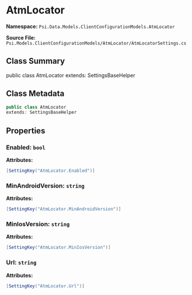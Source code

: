 # AtmLocator

**Namespace:** `Psi.Data.Models.ClientConfigurationModels.AtmLocator`

**Source File:** `Psi.Models.ClientConfigurationModels/AtmLocator/AtmLocatorSettings.cs`

## Class Summary

public class AtmLocator
extends: SettingsBaseHelper

## Class Metadata

```typescript
public class AtmLocator
extends: SettingsBaseHelper
```

## Properties

### Enabled: `bool`

**Attributes:**
```csharp
[SettingKey("AtmLocator.Enabled")]
```

### MinAndroidVersion: `string`

**Attributes:**
```csharp
[SettingKey("AtmLocator.MinAndroidVersion")]
```

### MinIosVersion: `string`

**Attributes:**
```csharp
[SettingKey("AtmLocator.MinIosVersion")]
```

### Url: `string`

**Attributes:**
```csharp
[SettingKey("AtmLocator.Url")]
```
